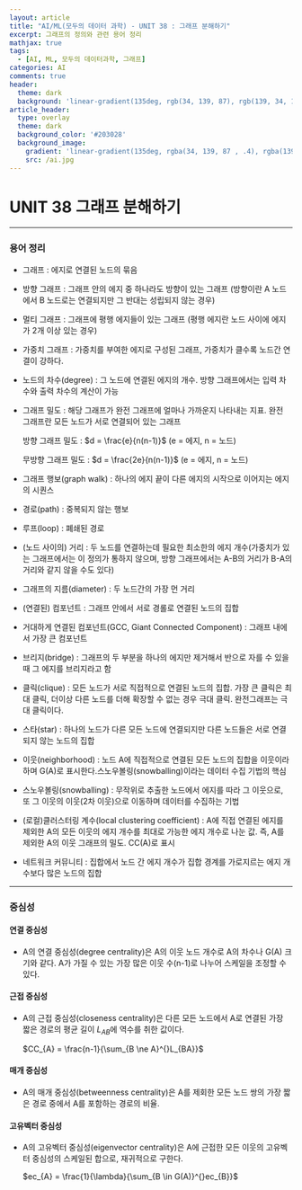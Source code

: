 ```yaml
---
layout: article
title: "AI/ML(모두의 데이터 과학) - UNIT 38 : 그래프 분해하기"
excerpt: 그래프의 정의와 관련 용어 정리
mathjax: true
tags:
  - [AI, ML, 모두의 데이터과학, 그래프]
categories: AI
comments: true
header:
  theme: dark
  background: 'linear-gradient(135deg, rgb(34, 139, 87), rgb(139, 34, 139))'
article_header:
  type: overlay
  theme: dark
  background_color: '#203028'
  background_image:
    gradient: 'linear-gradient(135deg, rgba(34, 139, 87 , .4), rgba(139, 34, 139, .4))'
    src: /ai.jpg
---
```


# UNIT 38 그래프 분해하기
---

### 용어 정리

- 그래프 : 에지로 연결된 노드의 묶음
- 방향 그래프 : 그래프 안의 에지 중 하나라도 방향이 있는 그래프 (방향이란 A 노드에서 B 노드로는 연결되지만 그 반대는 성립되지 않는 경우)
- 멀티 그래프 : 그래프에 평행 에지들이 있는 그래프 (평행 에지란 노드 사이에 에지가 2개 이상 있는 경우)
- 가중치 그래프 : 가중치를 부여한 에지로 구성된 그래프, 가중치가 클수록 노드간 연결이 강하다.
- 노드의 차수(degree) : 그 노드에 연결된 에지의 개수. 방향 그래프에서는 입력 차수와 출력 차수의 계산이 가능
- 그래프 밀도 : 해당 그래프가 완전 그래프에 얼마나 가까운지 나타내는 지표. 완전 그래프란 모든 노드가 서로 연결되어 있는 그래프

  방향 그래프 밀도 : $d = \frac{e}{n(n-1)}$ (e = 에지, n = 노드)

  무방향 그래프 밀도 : $d = \frac{2e}{n(n-1)}$ (e = 에지, n = 노드)
- 그래프 행보(graph walk) : 하나의 에지 끝이 다른 에지의 시작으로 이어지는 에지의 시퀀스
- 경로(path) : 중복되지 않는 행보
- 루프(loop) : 폐쇄된 경로
- (노드 사이의) 거리 : 두 노드를 연결하는데 필요한 최소한의 에지 개수(가중치가 있는 그래프에서는 이 정의가 통하지 않으며, 방향 그래프에서는 A-B의 거리가 B-A의 거리와 같지 않을 수도 있다)
- 그래프의 지름(diameter) : 두 노드간의 가장 먼 거리
- (연결된) 컴포넌트 : 그래프 안에서 서로 경롤로 연결된 노드의 집합
- 거대하게 연결된 컴포넌트(GCC, Giant Connected Component) : 그래프 내에서 가장 큰 컴포넌트
- 브리지(bridge) : 그래프의 두 부분을 하나의 에지만 제거해서 반으로 자를 수 있을 때 그 에지를 브리지라고 함
- 클릭(clique) : 모든 노드가 서로 직접적으로 연결된 노드의 집합. 가장 큰 클릭은 최대 클릭, 더이상 다른 노드를 더해 확장할 수 없는 경우 극대 클릭. 완전그래프는 극대 클릭이다.
- 스타(star) : 하나의 노드가 다른 모든 노드에 연결되지만 다른 노드들은 서로 연결되지 않는 노드의 집합
- 이웃(neighborhood) : 노드 A에 직접적으로 연결된 모든 노드의 집합을 이웃이라 하며 G(A)로 표시한다.스노우볼링(snowballing)이라는 데이터 수집 기법의 핵심
- 스노우볼링(snowballing) : 무작위로 추출한 노드에서 에지를 따라 그 이웃으로, 또 그 이웃의 이웃(2차 이웃)으로 이동하며 데이터를 수집하는 기법
- (로컬)클러스터링 계수(local clustering coefficient) : A에 직접 연결된 에지를 제외한 A의 모든 이웃의 에지 개수를 최대로 가능한 에지 개수로 나눈 값. 즉, A를 제외한 A의 이웃 그래프의 밀도. CC(A)로 표시
- 네트워크 커뮤니티 : 집합에서 노드 간 에지 개수가 집합 경계를 가로지르는 에지 개수보다 많은 노드의 집합

---
### 중심성

#### 연결 중심성
- A의 연결 중심성(degree centrality)은 A의 이웃 노드 개수로 A의 차수나 G(A) 크기와 같다. A가 가질 수 있는 가장 많은 이웃 수(n-1)로 나누어 스케일을 조정할 수 있다.

#### 근접 중심성
- A의 근접 중심성(closeness centrality)은 다른 모든 노드에서 A로 연결된 가장 짧은 경로의 평균 길이 $L_{AB}$에 역수를 취한 값이다.

  $CC_{A} = \frac{n-1}{\sum_{B \ne A}^{}L_{BA}}$

#### 매개 중심성
- A의 매개 중심성(betweenness centrality)은 A를 제회한 모든 노드 쌍의 가장 짧은 경로 중에서 A를 포함하는 경로의 비율.

#### 고유벡터 중심성
- A의 고유벡터 중심성(eigenvector centrality)은 A에 근접한 모든 이웃의 고유벡터 중심성의 스케일된 합으로, 재귀적으로 구한다.

  $ec_{A} = \frac{1}{\lambda}{\sum_{B \in G(A)}^{}ec_{B}}$
